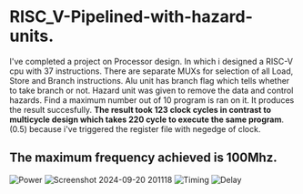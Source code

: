 # RISC_V-Pipelined-with-hazard-units.
I've completed a project on Processor design. In which i designed a RISC-V cpu with 37 instructions. There are separate MUXs for selection of all Load, Store and Branch instructions. Alu unit has branch flag which tells whether to take branch or not. Hazard unit was given to remove the data and control hazards.
Find a maximum number out of 10 program is ran on it. It produces the result succesfully.
$\textbf{The result took 123 clock cycles in contrast to multicycle design which takes 220 cycle to execute the same program}$. (0.5) because i've triggered the register file with negedge of clock.
## The maximum frequency achieved is 100Mhz.


![Power](https://github.com/user-attachments/assets/2c50f5e1-0273-4f42-8390-80c10eb43b83)
![Screenshot 2024-09-20 201118](https://github.com/user-attachments/assets/37cfc0ff-8dca-4043-ab4e-26e09462660b)
![Timing](https://github.com/user-attachments/assets/a76fdbfb-138f-48de-ab89-da24cba57105)
![Delay](https://github.com/user-attachments/assets/4383962d-e7f2-4584-b4e9-e033c5d8b611)

